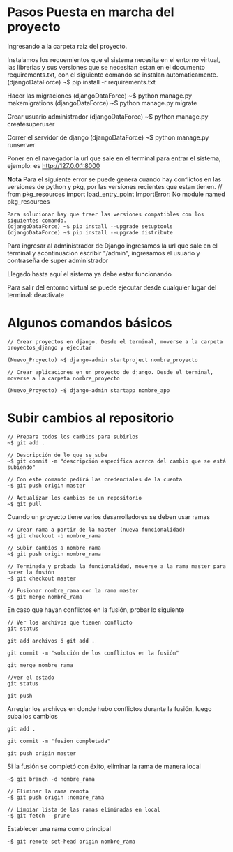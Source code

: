 # Pasos Puesta en marcha del proyecto

Ingresando a la carpeta raiz del proyecto.

Instalamos los requemientos que el sistema necesita en el entorno virtual, las librerias y sus versiones que se necesitan estan en el documento requirements.txt, con el siguiente comando se instalan automaticamente.
    (djangoDataForce) ~$ pip install -r requirements.txt

Hacer las migraciones
    (djangoDataForce) ~$ python manage.py makemigrations 
    (djangoDataForce) ~$ python manage.py migrate

Crear usuario administrador
    (djangoDataForce) ~$ python manage.py createsuperuser

Correr el servidor de django
    (djangoDataForce) ~$ python manage.py runserver

Poner en el navegador la url que sale en el terminal para entrar el sistema, ejemplo: es http://127.0.0.1:8000

 __Nota__
    Para el siguiente error se puede genera cuando hay conflictos en las versiones de python y pkg, por las versiones recientes que estan tienen. 
        // from pkg_resources import load_entry_point ImportError: No module named pkg_resources

    Para solucionar hay que traer las versiones compatibles con los siguientes comando.
    (djangoDataForce) ~$ pip install --upgrade setuptools
    (djangoDataForce) ~$ pip install --upgrade distribute


Para ingresar al administrador de Django ingresamos la url que sale en el terminal y acontinuacion escribir "/admin", ingresamos el usuario y contraseña de super administrador

Llegado hasta aquí el sistema ya debe estar funcionando

Para salir del entorno virtual se puede ejecutar desde cualquier lugar del terminal: deactivate




# Algunos comandos básicos

    // Crear proyectos en django. Desde el terminal, moverse a la carpeta proyectos_django y ejecutar

    (Nuevo_Proyecto) ~$ django-admin startproject nombre_proyecto

    // Crear aplicaciones en un proyecto de django. Desde el terminal, moverse a la carpeta nombre_proyecto

    (Nuevo_Proyecto) ~$ django-admin startapp nombre_app


# Subir cambios al repositorio

    // Prepara todos los cambios para subirlos
    ~$ git add .

    // Descripción de lo que se sube
    ~$ git commit -m "descripción específica acerca del cambio que se está subiendo"

    // Con este comando pedirá las credenciales de la cuenta
    ~$ git push origin master

    // Actualizar los cambios de un repositorio
    ~$ git pull

Cuando un proyecto tiene varios desarrolladores se deben usar ramas

    // Crear rama a partir de la master (nueva funcionalidad)
    ~$ git checkout -b nombre_rama

    // Subir cambios a nombre_rama
    ~$ git push origin nombre_rama

    // Terminada y probada la funcionalidad, moverse a la rama master para hacer la fusión
    ~$ git checkout master

    // Fusionar nombre_rama con la rama master
    ~$ git merge nombre_rama

En caso que hayan conflictos en la fusión, probar lo siguiente

    // Ver los archivos que tienen conflicto
    git status

    git add archivos ó git add .

    git commit -m "solución de los conflictos en la fusión"

    git merge nombre_rama

    //ver el estado
    git status

    git push

Arreglar los archivos en donde hubo conflictos durante la fusión, luego suba los cambios

    git add .

    git commit -m "fusion completada"

    git push origin master

Si la fusión se completó con éxito, eliminar la rama de manera local

    ~$ git branch -d nombre_rama

    // Eliminar la rama remota
    ~$ git push origin :nombre_rama

    // Limpiar lista de las ramas eliminadas en local
    ~$ git fetch --prune

Establecer una rama como principal

    ~$ git remote set-head origin nombre_rama

